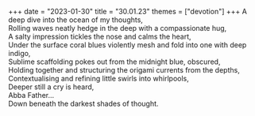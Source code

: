 +++
date = "2023-01-30"
title = "30.01.23"
themes = ["devotion"]
+++
A deep dive into the ocean of my thoughts,  
Rolling waves neatly hedge in the deep with a compassionate hug,  
A salty impression tickles the nose and calms the heart,  
Under the surface coral blues violently mesh and fold into one with deep indigo,  
Sublime scaffolding pokes out from the midnight blue, obscured,  
Holding together and structuring the origami currents from the depths,  
Contextualising and refining little swirls into whirlpools,  
Deeper still a cry is heard,  
Abba Father...  
Down beneath the darkest shades of thought.
